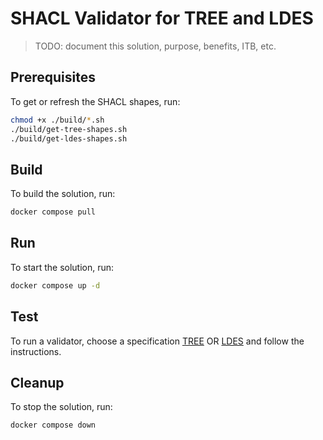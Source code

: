 # SHACL Validator for TREE and LDES
> TODO: document this solution, purpose, benefits, ITB, etc.

## Prerequisites
To get or refresh the SHACL shapes, run:
```bash
chmod +x ./build/*.sh
./build/get-tree-shapes.sh
./build/get-ldes-shapes.sh
```

## Build
To build the solution, run:
```bash
docker compose pull
```

## Run
To start the solution, run:
```bash
docker compose up -d
```

## Test
To run a validator, choose a specification [TREE](http://localhost:8088/shacl/tree/upload) OR [LDES](http://localhost:8088/shacl/ldes/upload) and follow the instructions.


## Cleanup
To stop the solution, run:
```bash
docker compose down
```